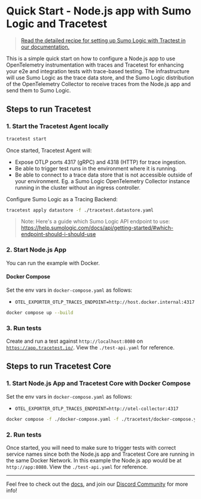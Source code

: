 # Quick Start - Node.js app with Sumo Logic and Tracetest

> [Read the detailed recipe for setting up Sumo Logic with Tractest in our documentation.](https://docs.tracetest.io/examples-tutorials/recipes/running-tracetest-with-sumologic)

This is a simple quick start on how to configure a Node.js app to use OpenTelemetry instrumentation with traces and Tracetest for enhancing your e2e and integration tests with trace-based testing. The infrastructure will use Sumo Logic as the trace data store, and the Sumo Logic distribution of the OpenTelemetry Collector to receive traces from the Node.js app and send them to Sumo Logic.

## Steps to run Tracetest

### 1. Start the Tracetest Agent locally

```bash
tracetest start
```

Once started, Tracetest Agent will:

- Expose OTLP ports 4317 (gRPC) and 4318 (HTTP) for trace ingestion.
- Be able to trigger test runs in the environment where it is running.
- Be able to connect to a trace data store that is not accessible outside of your environment. Eg. a Sumo Logic OpenTelemetry Collector instance running in the cluster without an ingress controller.

Configure Sumo Logic as a Tracing Backend:

```bash
tracetest apply datastore -f ./tracetest.datastore.yaml
```

> Note: Here's a guide which Sumo Logic API endpoint to use: https://help.sumologic.com/docs/api/getting-started/#which-endpoint-should-i-should-use

### 2. Start Node.js App

You can run the example with Docker.

#### Docker Compose

Set the env vars in `docker-compose.yaml` as follows:

- `OTEL_EXPORTER_OTLP_TRACES_ENDPOINT=http://host.docker.internal:4317`

```bash
docker compose up --build
```

### 3. Run tests

Create and run a test against `http://localhost:8080` on [`https://app.tracetest.io/`](https://app.tracetest.io/). View the `./test-api.yaml` for reference.

## Steps to run Tracetest Core

### 1. Start Node.js App and Tracetest Core with Docker Compose

Set the env vars in `docker-compose.yaml` as follows:

- `OTEL_EXPORTER_OTLP_TRACES_ENDPOINT=http://otel-collector:4317`

```bash
docker compose -f ./docker-compose.yaml -f ./tracetest/docker-compose.yaml up --build
```

### 2. Run tests

Once started, you will need to make sure to trigger tests with correct service names since both the Node.js app and Tracetest Core are running in the same Docker Network. In this example the Node.js app would be at `http://app:8080`. View the `./test-api.yaml` for reference.

---

Feel free to check out the [docs](https://docs.tracetest.io/), and join our [Discord Community](https://discord.gg/8MtcMrQNbX) for more info!

